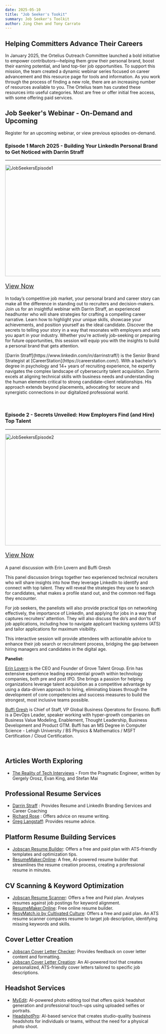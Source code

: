 ```yaml
---
date: 2025-05-10
title: "Job Seeker's Tookit"
summary: Job Seeker's Toolkit 
author: Jing Chen and Tony Carrato
---
```




## Helping Committers Advance Their Careers

In January 2025, the Ortelius Outreach Committee launched a bold initiative to empower contributors—helping them grow their personal brand, boost their earning potential, and land top-tier job opportunities. To support this mission, the team created a dynamic webinar series focused on career advancement and this resource page for tools and information. As you work through the process of finding a new role, there are an increasing number of resources available to you.  The Ortelius team has curated these resources into useful categories. Most are free or offer initial free access, with some offering paid services.  


## Job Seeker's Webinar - On-Demand and Upcoming

Register for an upcoming webinar, or view previous episodes on-demand. 
<br>

### Episode 1 March 2025 - Building Your LinkedIn Personal Brand to Get Noticed with Darrin Straff
<hr>


<img src="/images/jobseekers-episode1-ondemand.png" alt="JobSeekersEpisode1" height="360px" width="590px" />

<br>
<div style="font-size:1.4em;text-align:left;margin-top:10px">

[View Now](https://www.youtube.com/watch?v=vx2pp8p2SJ4)

</div>

In today’s competitive job market, your personal brand and career story can make all the difference in standing out to recruiters and decision-makers. Join us for an insightful webinar with Darrin Straff, an experienced headhunter who will share strategies for crafting a compelling career narrative. Learn how to highlight your unique skills, showcase your achievements, and position yourself as the ideal candidate. Discover the secrets to telling your story in a way that resonates with employers and sets you apart in your industry. Whether you’re actively job-seeking or preparing for future opportunities, this session will equip you with the insights to build a personal brand that gets attention.

<p>[Darrin Straff](https://www.linkedin.com/in/darrinstraff/) is the Senior Brand Strategist at [CareerStation](https://careerstation.com/). With a bachelor’s degree in psychology and 14+ years of recruiting experience, he expertly navigates the complex landscape of cybersecurity talent acquisition. Darrin excels at aligning technical skills with business needs and understanding the human elements critical to strong candidate-client relationships. His approach extends beyond placements, advocating for secure and synergistic connections in our digitalized professional world.</p>

</div>

<br>


### Episode 2 - Secrets Unveiled: How Employers Find (and Hire) Top Talent

<hr>

<img src="/images/jobseekers-april2025.png" alt="JobSeekersEpisode2" height="360px" width="590px" />



<br>
<div style="font-size:1.4em;text-align:left;margin-top:10px">

[View Now](https://youtu.be/o6nr2jzn3p4)

</div>

A panel discussion with Erin Lovern and Buffi Gresh</p>

This panel discussion brings together two experienced technical recruiters who will share insights into how they leverage LinkedIn to identify and connect with top talent. They will reveal the strategies they use to search for candidates, what makes a profile stand out, and the common red flags they encounter.

For job seekers, the panelists will also provide practical tips on networking effectively, the importance of LinkedIn, and applying for jobs in a way that captures recruiters’ attention. They will also discuss the do’s and don’ts of job applications, including how to navigate applicant tracking systems (ATS) and tailor applications for maximum visibility.

This interactive session will provide attendees with actionable advice to enhance their job search or recruitment process, bridging the gap between hiring managers and candidates in the digital age.

<strong>Panelist:</strong>

[Erin Lovern](https://www.linkedin.com/in/erinlovern/) is the CEO and Founder of Grove Talent Group.  Erin has extensive experience leading exponential growth within technology companies, both pre and post IPO. She brings a passion for helping organizations leverage talent acquisition as a competitive advantage by using a data-driven approach to hiring, eliminating biases through the development of core competencies and success measures to build the strongest, most inclusive teams possible.</p>

[Buffi Gresh](https://www.linkedin.com/in/buffig/) is Chief of Staff, VP Global Business Operatons for Ensono. Buffi is a DevOps Leader, speaker working with hyper-growth companies on Business Value Modeling, Enablement, Thought Leadership, Business Development and Product GTM. Buffi has an MS Degree in Computer Science - Lehigh University / BS Physics & Mathematics / MSFT Certification / Cloud Certification.</p>

<br>

## Articles Worth Exploring 

- [The Reality of Tech Interviews](https://newsletter.pragmaticengineer.com/p/the-reality-of-tech-interviews) - From the Pragmatic Engineer, written by Gergely Orosz, Evan King, and Stefan Mai


## Professional Resume Services

-   [Darrin Straff](https://www.linkedin.com/in/darrinstraff/) : Provides Resume and LinkedIn Branding Services and Career Coaching
-   [Richard Rose](https://www.facebook.com/richard.rose.71653318) : Offers advice on resume writing.
-   [Greg Langstaff](https://www.facebook.com/greg.langstaff.2024): Provides resume advice.

## Platform Resume Building Services

-   [Jobscan Resume Builder](https://www.jobscan.co/): Offers a free and paid plan with ATS-friendly templates and optimization tips.
-   [ResumeMaker.Online](https://www.resumemaker.online/free-tools/resume-keyword-scanner-free): A free, AI-powered resume builder that streamlines the resume creation process, creating a professional resume in minutes.

## CV Scanning & Keyword Optimization

-   [Jobscan Resume Scanner](https://www.jobscan.co/): Offers a free and Paid plan. Analyses resumes against job postings for keyword alignment.
-   [ResumeMaker.Online](https://www.resumemaker.online/free-tools/resume-keyword-scanner-free): Free online resume builder.
-   [ResyMatch.io by Cultivated Culture](https://cultivatedculture.com/resume-scanner/): Offers a free and paid plan. An ATS resume scanner compares resume to target job description, identifying missing keywords and skills.


## Cover Letter Creation

-   [Jobscan Cover Letter Checker](https://www.jobscan.co/): Provides feedback on cover letter content and formatting.
-   [Jobscan Cover Letter Creation](https://www.jobscan.co/): An AI-powered tool that creates personalized, ATS-friendly cover letters tailored to specific job descriptions.


## Headshot Services
- [MyEdit](https://myedit.online/en): AI-powered photo editing tool that offers quick headshot generation and professional touch-ups using uploaded selfies or portraits.
- [HeadshotPro](https://www.headshotpro.com/): AI-based service that creates studio-quality business headshots for individuals or teams, without the need for a physical photo shoot.


